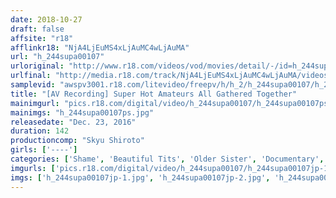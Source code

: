 ```yaml
---
date: 2018-10-27
draft: false
affsite: "r18"
afflinkr18: "NjA4LjEuMS4xLjAuMC4wLjAuMA"
url: "h_244supa00107"
urloriginal: "http://www.r18.com/videos/vod/movies/detail/-/id=h_244supa00107"
urlfinal: "http://media.r18.com/track/NjA4LjEuMS4xLjAuMC4wLjAuMA/videos/vod/movies/detail/-/id=h_244supa00107"
samplevid: "awspv3001.r18.com/litevideo/freepv/h/h_2/h_244supa00107/h_244supa00107_dmb_w.mp4"
title: "[AV Recording] Super Hot Amateurs All Gathered Together"
mainimgurl: "pics.r18.com/digital/video/h_244supa00107/h_244supa00107ps.jpg"
mainimgs: "h_244supa00107ps.jpg"
releasedate: "Dec. 23, 2016"
duration: 142
productioncomp: "Skyu Shiroto"
girls: ['----']
categories: ['Shame', 'Beautiful Tits', 'Older Sister', 'Documentary', 'Amateur', 'Hi-Def']
imgurls: ['pics.r18.com/digital/video/h_244supa00107/h_244supa00107jp-1.jpg', 'pics.r18.com/digital/video/h_244supa00107/h_244supa00107jp-2.jpg', 'pics.r18.com/digital/video/h_244supa00107/h_244supa00107jp-3.jpg', 'pics.r18.com/digital/video/h_244supa00107/h_244supa00107jp-4.jpg', 'pics.r18.com/digital/video/h_244supa00107/h_244supa00107jp-5.jpg', 'pics.r18.com/digital/video/h_244supa00107/h_244supa00107jp-6.jpg', 'pics.r18.com/digital/video/h_244supa00107/h_244supa00107jp-7.jpg', 'pics.r18.com/digital/video/h_244supa00107/h_244supa00107jp-8.jpg', 'pics.r18.com/digital/video/h_244supa00107/h_244supa00107jp-9.jpg', 'pics.r18.com/digital/video/h_244supa00107/h_244supa00107jp-10.jpg', 'pics.r18.com/digital/video/h_244supa00107/h_244supa00107jp-11.jpg', 'pics.r18.com/digital/video/h_244supa00107/h_244supa00107jp-12.jpg', 'pics.r18.com/digital/video/h_244supa00107/h_244supa00107jp-13.jpg', 'pics.r18.com/digital/video/h_244supa00107/h_244supa00107jp-14.jpg', 'pics.r18.com/digital/video/h_244supa00107/h_244supa00107jp-15.jpg', 'pics.r18.com/digital/video/h_244supa00107/h_244supa00107jp-16.jpg', 'pics.r18.com/digital/video/h_244supa00107/h_244supa00107jp-17.jpg', 'pics.r18.com/digital/video/h_244supa00107/h_244supa00107jp-18.jpg', 'pics.r18.com/digital/video/h_244supa00107/h_244supa00107jp-19.jpg', 'pics.r18.com/digital/video/h_244supa00107/h_244supa00107jp-20.jpg']
imgs: ['h_244supa00107jp-1.jpg', 'h_244supa00107jp-2.jpg', 'h_244supa00107jp-3.jpg', 'h_244supa00107jp-4.jpg', 'h_244supa00107jp-5.jpg', 'h_244supa00107jp-6.jpg', 'h_244supa00107jp-7.jpg', 'h_244supa00107jp-8.jpg', 'h_244supa00107jp-9.jpg', 'h_244supa00107jp-10.jpg', 'h_244supa00107jp-11.jpg', 'h_244supa00107jp-12.jpg', 'h_244supa00107jp-13.jpg', 'h_244supa00107jp-14.jpg', 'h_244supa00107jp-15.jpg', 'h_244supa00107jp-16.jpg', 'h_244supa00107jp-17.jpg', 'h_244supa00107jp-18.jpg', 'h_244supa00107jp-19.jpg', 'h_244supa00107jp-20.jpg']
---
```

